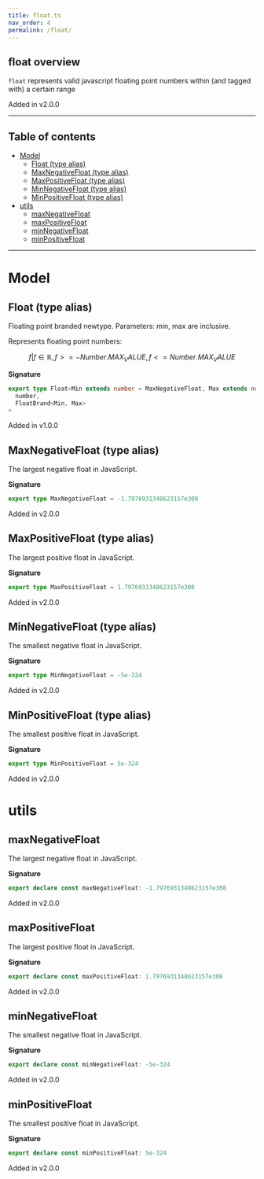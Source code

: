 ```yaml
---
title: float.ts
nav_order: 4
permalink: /float/
---
```


## float overview

`float` represents valid javascript floating point numbers within (and tagged with) a
certain range

Added in v2.0.0

---

<h2 class="text-delta">Table of contents</h2>

- [Model](#model)
  - [Float (type alias)](#float-type-alias)
  - [MaxNegativeFloat (type alias)](#maxnegativefloat-type-alias)
  - [MaxPositiveFloat (type alias)](#maxpositivefloat-type-alias)
  - [MinNegativeFloat (type alias)](#minnegativefloat-type-alias)
  - [MinPositiveFloat (type alias)](#minpositivefloat-type-alias)
- [utils](#utils)
  - [maxNegativeFloat](#maxnegativefloat)
  - [maxPositiveFloat](#maxpositivefloat)
  - [minNegativeFloat](#minnegativefloat)
  - [minPositiveFloat](#minpositivefloat)

---

# Model

## Float (type alias)

Floating point branded newtype. Parameters: min, max are inclusive.

Represents floating point numbers:

```math
 { f | f ∈ ℝ, f >= -Number.MAX_VALUE, f <= Number.MAX_VALUE }
```

**Signature**

```ts
export type Float<Min extends number = MaxNegativeFloat, Max extends number = MaxPositiveFloat> = Branded<
  number,
  FloatBrand<Min, Max>
>
```

Added in v1.0.0

## MaxNegativeFloat (type alias)

The largest negative float in JavaScript.

**Signature**

```ts
export type MaxNegativeFloat = -1.7976931348623157e308
```

Added in v2.0.0

## MaxPositiveFloat (type alias)

The largest positive float in JavaScript.

**Signature**

```ts
export type MaxPositiveFloat = 1.7976931348623157e308
```

Added in v2.0.0

## MinNegativeFloat (type alias)

The smallest negative float in JavaScript.

**Signature**

```ts
export type MinNegativeFloat = -5e-324
```

Added in v2.0.0

## MinPositiveFloat (type alias)

The smallest positive float in JavaScript.

**Signature**

```ts
export type MinPositiveFloat = 5e-324
```

Added in v2.0.0

# utils

## maxNegativeFloat

The largest negative float in JavaScript.

**Signature**

```ts
export declare const maxNegativeFloat: -1.7976931348623157e308
```

Added in v2.0.0

## maxPositiveFloat

The largest positive float in JavaScript.

**Signature**

```ts
export declare const maxPositiveFloat: 1.7976931348623157e308
```

Added in v2.0.0

## minNegativeFloat

The smallest negative float in JavaScript.

**Signature**

```ts
export declare const minNegativeFloat: -5e-324
```

Added in v2.0.0

## minPositiveFloat

The smallest positive float in JavaScript.

**Signature**

```ts
export declare const minPositiveFloat: 5e-324
```

Added in v2.0.0
